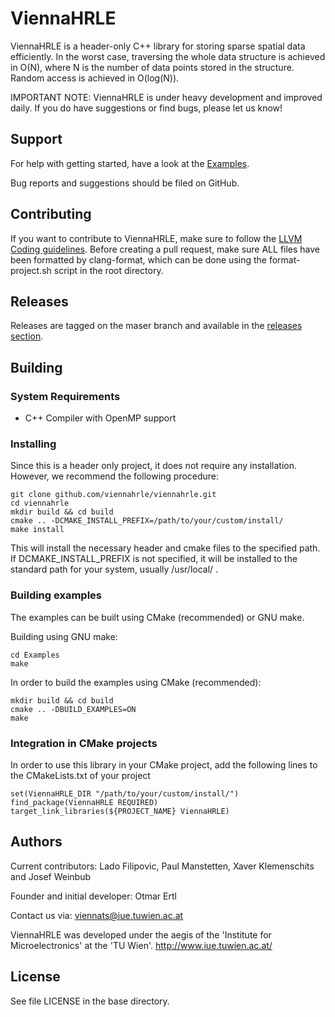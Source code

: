 # ViennaHRLE

ViennaHRLE is a header-only C++ library for storing sparse spatial data efficiently. In the worst case, traversing the whole data structure is achieved in O(N), where N is the number of data points stored in the structure. Random access is achieved in O(log(N)).

IMPORTANT NOTE: ViennaHRLE is under heavy development and improved daily. If you do have suggestions or find bugs, please let us know!

## Support
For help with getting started, have a look at the [Examples](https://github.com/viennahrle/viennahrle/tree/master/Examples).

Bug reports and suggestions should be filed on GitHub.

## Contributing
If you want to contribute to ViennaHRLE, make sure to follow the [LLVM Coding guidelines](https://llvm.org/docs/CodingStandards.html). Before creating a pull request, make sure ALL files have been formatted by clang-format, which can be done using the format-project.sh script in the root directory.

## Releases
Releases are tagged on the maser branch and available in the [releases section](https://github.com/viennahrle/viennahrle/releases).

## Building

### System Requirements

* C++ Compiler with OpenMP support

### Installing

Since this is a header only project, it does not require any installation. However, we recommend the following procedure:

```
git clone github.com/viennahrle/viennahrle.git
cd viennahrle
mkdir build && cd build
cmake .. -DCMAKE_INSTALL_PREFIX=/path/to/your/custom/install/
make install
```

This will install the necessary header and cmake files to the specified path. If DCMAKE_INSTALL_PREFIX is not specified, it will be installed to the standard path for your system, usually /usr/local/ .

### Building examples

The examples can be built using CMake (recommended) or GNU make.

Building using GNU make:

```
cd Examples
make
```

In order to build the examples using CMake (recommended):

```
mkdir build && cd build
cmake .. -DBUILD_EXAMPLES=ON
make
```

### Integration in CMake projects

In order to use this library in your CMake project, add the following lines to the CMakeLists.txt of your project

```
set(ViennaHRLE_DIR "/path/to/your/custom/install/")
find_package(ViennaHRLE REQUIRED)
target_link_libraries(${PROJECT_NAME} ViennaHRLE)
```


## Authors

Current contributors: Lado Filipovic, Paul Manstetten, Xaver Klemenschits and Josef Weinbub

Founder and initial developer: Otmar Ertl

Contact us via: viennats@iue.tuwien.ac.at

ViennaHRLE was developed under the aegis of the 'Institute for Microelectronics' at the 'TU Wien'.
http://www.iue.tuwien.ac.at/

License
--------------------------
See file LICENSE in the base directory.
